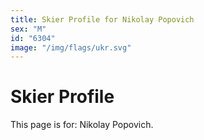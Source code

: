 ```yaml
---
title: Skier Profile for Nikolay Popovich
sex: "M"
id: "6304"
image: "/img/flags/ukr.svg" 
---
```


# Skier Profile

This page is for: Nikolay Popovich.
    